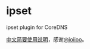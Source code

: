 # ipset
ipset plugin for CoreDNS

[中文简要使用说明](https://github.com/missdeer/ipset/issues/4#issuecomment-974837810)，感谢[@ioiioo](https://github.com/ioiioo)。
